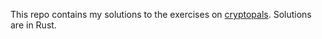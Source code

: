 This repo contains my solutions to the exercises on [cryptopals](cryptopals.com). Solutions are in Rust. 
